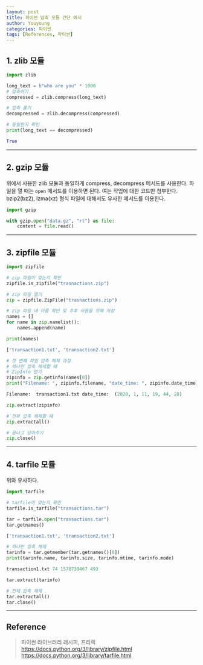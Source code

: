 ```yaml
---
layout: post
title: 파이썬 압축 모듈 간단 예시
author: Youyoung
categories: 파이썬
tags: [References, 파이썬]
---
```


## 1. zlib 모듈  

```python
import zlib

long_text = b"who are you" * 1000
# 압축하기
compressed = zlib.compress(long_text)

# 압축 풀기
decompressed = zlib.decompress(compressed)

# 동일한지 확인
print(long_text == decompressed)

True
```

---
## 2. gzip 모듈  
위에서 사용한 zlib 모듈과 동일하게 compress, decompress 메서드를 사용한다. 파일을 열 때는 `open` 메서드를 이용하면 된다. 여는 작업에 대한 코드만 첨부한다. bzip2(bz2), lzma(xz) 형식 파일에 대해서도 유사한 메서드를 이용한다.  

```python
import gzip

with gzip.open("data.gz", "rt") as file:
    content = file.read()
```

---
## 3. zipfile 모듈  

```python
import zipfile

# zip 파일이 맞는지 확인
zipfile.is_zipfile("trasnactions.zip")

# zip 파일 열기
zip = zipfile.ZipFile("trasnactions.zip")

# zip 파일 내 이름 확인 및 추후 사용을 위해 저장
names = []
for name in zip.namelist():
    names.append(name)

print(names)

['transaction1.txt', 'transaction2.txt']

# 첫 번째 파일 압축 해제 과정
# 하나만 압축 해제할 때
# ZipInfo 얻기
zipinfo = zip.getinfo(names[0])
print("Filename: ", zipinfo.filename, "date_time: ", zipinfo.date_time)

Filename:  transaction1.txt date_time:  (2020, 1, 11, 19, 44, 28)

zip.extract(zipinfo)

# 전부 압축 해제할 때
zip.extractall()

# 끝나고 닫아주기
zip.close()
```

---
## 4. tarfile 모듈  
위와 유사하다.  
```python
import tarfile

# tarfile이 맞는지 확인
tarfile.is_tarfile("transactions.tar")

tar = tarfile.open("transactions.tar")
tar.getnames()

['transaction1.txt', 'transaction2.txt']

# 하나만 압축 해제
tarinfo = tar.getmember(tar.getnames()[0])
print(tarinfo.name, tarinfo.size, tarinfo.mtime, tarinfo.mode)

transaction1.txt 74 1578739467 493

tar.extract(tarinfo)

# 전체 압축 해제
tar.extractall()
tar.close()
```

---
## Reference  
> 파이썬 라이브러리 레시피, 프리렉
> https://docs.python.org/3/library/zipfile.html
> https://docs.python.org/3/library/tarfile.html
